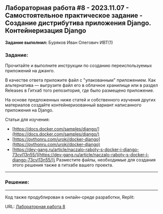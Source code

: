 ## Лабораторная работа #8 - 2023.11.07 - Самостоятельное практическое задание - Создание дистрибутива приложения Django. Контейнеризация Django

**Задание выполнил:** Буряков Иван Олегович ИВТ(1)

### Задание: 

Прочитайте и выполните инструкции по созданию переиспользуемых приложений на джанго.

В качестве ответа приложите файл с "упакованным" приложением. Как альтернатива — выгрузите файл его в облачное хранилище или в раздел Releases в Гитхаб того репозитория, где было размещено приложение.

На основе предложенных ниже статей и собственного изучения других материалов создайте контейнеризованный вариант написанного приложения на Django. 

Статьи для изучения: 

* [https://docs.docker.com/samples/django/](https://docs.docker.com/samples/django/)
* [https://pythonru.com/uroki/docker-django](https://pythonru.com/uroki/docker-django)
* [https://dev-gang.ru/article/naczalo-raboty-s-docker-i-django-73cvl13n55/](https://dev-gang.ru/article/naczalo-raboty-s-docker-i-django-73cvl13n55/)\
Разместите файлы, необходимые для создания этого решения также в гитхабе вашего проекта.

___________________________________________
### Решение:
___________________________________________


Код также продублирован в онлайн-среде разработки, Replit:

URL: [Лабораторная работа 8](https://replit.com/@Buryackov-Ivan/)
